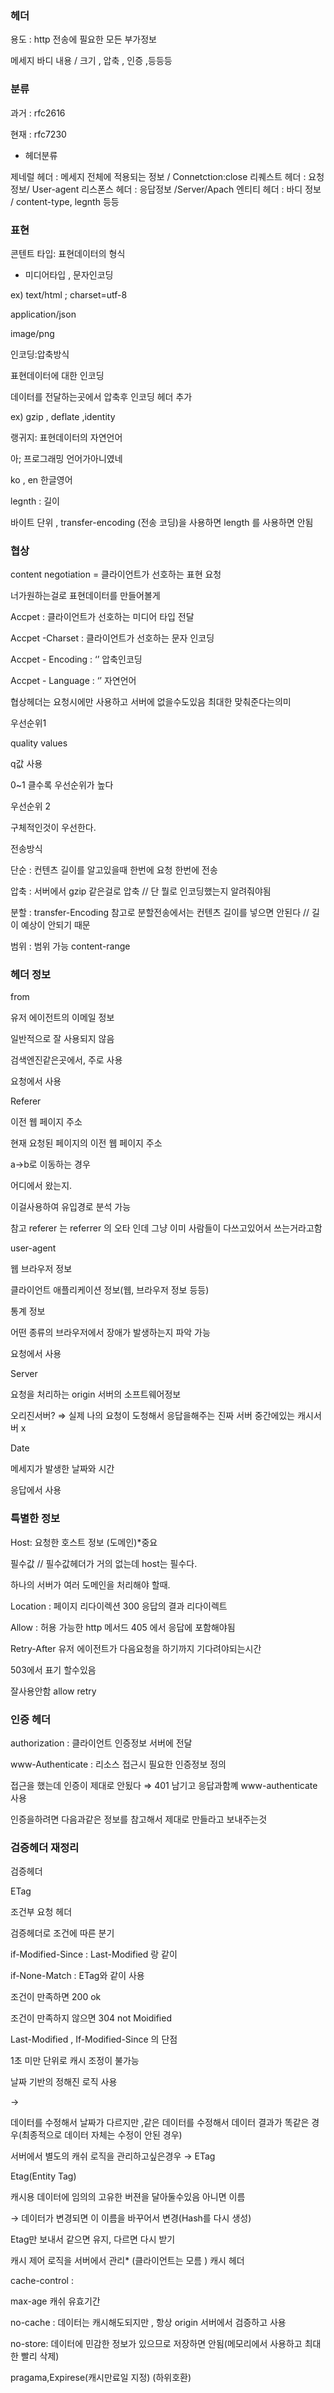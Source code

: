 ### 헤더

용도 : http 전송에 필요한 모든 부가정보

메세지 바디 내용 / 크기 , 압축 , 인증 ,등등등

### 분류

과거 : rfc2616

현재 : rfc7230

- 헤더분류

제네럴 헤더 : 메세지 전체에 적용되는 정보 / Connetction:close
리퀘스트 헤더 : 요청정보/ User-agent
리스폰스 헤더 : 응답정보 /Server/Apach
엔티티 헤더 : 바디 정보 / content-type, legnth 등등

### 표현

콘텐트 타입: 표현데이터의 형식

- 미디어타입 , 문자인코딩

ex) text/html ; charset=utf-8

application/json

image/png

인코딩:압축방식

표현데이터에 대한 인코딩

데이터를 전달하는곳에서 압축후 인코딩 헤더 추가

ex) gzip , deflate ,identity

랭귀지: 표현데이터의 자연언어

아; 프로그래밍 언어가아니였네

ko , en 한글영어

legnth : 길이

바이트 단위 , transfer-encoding (전송 코딩)을 사용하면 length 를 사용하면 안됨

### 협상

content negotiation = 클라이언트가 선호하는 표현 요청

너가원하는걸로 표현데이터를 만들어볼게

Accpet : 클라이언트가 선호하는 미디어 타입 전달

Accpet -Charset : 클라이언트가 선호하는 문자 인코딩

Accpet - Encoding : ‘’ 압축인코딩

Accpet - Language : ‘’ 자연언어

협상헤더는 요청시에만 사용하고 서버에 없을수도있음 최대한 맞춰준다는의미

우선순위1

quality values

q값 사용

0~1 클수록 우선순위가 높다

우선순위 2

구체적인것이 우선한다.

전송방식

단순 : 컨텐츠 길이를 알고있을때 한번에 요청 한번에 전송

압축 : 서버에서 gzip 같은걸로 압축 // 단 뭘로 인코딩했는지 알려줘야됨

분할 : transfer-Encoding 참고로 분할전송에서는 컨텐츠 길이를 넣으면 안된다 // 길이 예상이 안되기 때문

범위 : 범위 가능 content-range

### 헤더 정보

from

유저 에이전트의 이메일 정보

일반적으로 잘 사용되지 않음

검색엔진같은곳에서, 주로 사용

요청에서 사용

Referer

이전 웹 페이지 주소

현재 요청된 페이지의 이전 웹 페이지 주소

a→b로 이동하는 경우

어디에서 왔는지.

이걸사용하여 유입경로 분석 가능

참고 referer 는 referrer 의 오타 인데 그냥 이미 사람들이 다쓰고있어서 쓰는거라고함

user-agent

웹 브라우저 정보

클라이언트 애플리케이션 정보(웹, 브라우저 정보 등등)

통계 정보

어떤 종류의 브라우저에서 장애가 발생하는지 파악 가능

요청에서 사용

Server

요청을 처리하는 origin 서버의 소프트웨어정보

오리진서버? ⇒ 실제 나의 요청이 도청해서 응답을해주는 진짜 서버 중간에있는 캐시서버 x

Date

메세지가 발생한 날짜와 시간

응답에서 사용

### 특별한 정보

Host: 요청한 호스트 정보 (도메인)\*중요

필수값 // 필수값헤더가 거의 없는데 host는 필수다.

하나의 서버가 여러 도메인을 처리해야 할때.

Location : 페이지 리다이렉션 300 응답의 결과 리다이렉트

Allow : 허용 가능한 http 메서드 405 에서 응답에 포함해야됨

Retry-After 유저 에이전트가 다음요청을 하기까지 기다려야되는시간

503에서 표기 할수있음

잘사용안함 allow retry

### 인증 헤더

authorization : 클라이언트 인증정보 서버에 전달

www-Authenticate : 리소스 접근시 필요한 인증정보 정의

접근을 했는데 인증이 제대로 안됬다 ⇒ 401 남기고 응답과함꼐 www-authenticate 사용

인증을하려면 다음과같은 정보를 참고해서 제대로 만들라고 보내주는것

### 검증헤더 재정리

검증헤더

ETag

조건부 요청 헤더

검증헤더로 조건에 따른 분기

if-Modified-Since : Last-Modified 랑 같이

if-None-Match : ETag와 같이 사용

조건이 만족하면 200 ok

조건이 만족하지 않으면 304 not Moidified

Last-Modified , If-Modified-Since 의 단점

1초 미만 단위로 캐시 조정이 불가능

날짜 기반의 정해진 로직 사용

→

데이터를 수정해서 날짜가 다르지만 ,같은 데이터를 수정해서 데이터 결과가 똑같은 경우(최종적으로 데이터 자체는 수정이 안된 경우)

서버에서 별도의 캐쉬 로직을 관리하고싶은경우 → ETag

Etag(Entity Tag)

캐시용 데이터에 임의의 고유한 버젼을 달아둘수있음 아니면 이름

→ 데이터가 변경되면 이 이름을 바꾸어서 변경(Hash를 다시 생성)

Etag만 보내서 같으면 유지, 다르면 다시 받기

캐시 제어 로직을 서버에서 관리\* (클라이언트는 모름 )
캐시 헤더

cache-control :

max-age 캐쉬 유효기간

no-cache : 데이터는 캐시해도되지만 , 항상 origin 서버에서 검증하고 사용

no-store: 데이터에 민감한 정보가 있으므로 저장하면 안됨(메모리에서 사용하고 최대한 빨리 삭제)

pragama,Expirese(캐시만료일 지정) (하위호환)
